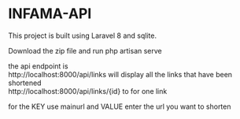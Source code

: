 # INFAMA-API

This project is built using Laravel 8 and sqlite.

Download the zip file and run php artisan serve 

the api endpoint is<br>
http://localhost:8000/api/links will display all the links that have been shortened <br>
http://localhost:8000/api/links/{id} to for one link
 
 
 for the KEY use mainurl and VALUE enter the url you want to shorten


